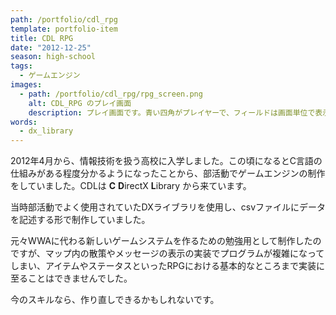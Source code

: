 ```yaml
---
path: /portfolio/cdl_rpg
template: portfolio-item
title: CDL RPG
date: "2012-12-25"
season: high-school
tags:
  - ゲームエンジン
images:
  - path: /portfolio/cdl_rpg/rpg_screen.png
    alt: CDL_RPG のプレイ画面
    description: プレイ画面です。青い四角がプレイヤーで、フィールドは画面単位で表示が切り替わります。
words:
  - dx_library
---
```


2012年4月から、情報技術を扱う高校に入学しました。この頃になるとC言語の仕組みがある程度分かるようになったことから、部活動でゲームエンジンの制作をしていました。CDLは **C** **D**irectX **L**ibrary から来ています。

当時部活動でよく使用されていたDXライブラリを使用し、csvファイルにデータを記述する形で制作していました。

元々WWAに代わる新しいゲームシステムを作るための勉強用として制作したのですが、マップ内の散策やメッセージの表示の実装でプログラムが複雑になってしまい、アイテムやステータスといったRPGにおける基本的なところまで実装に至ることはできませんでした。

今のスキルなら、作り直しできるかもしれないです。
